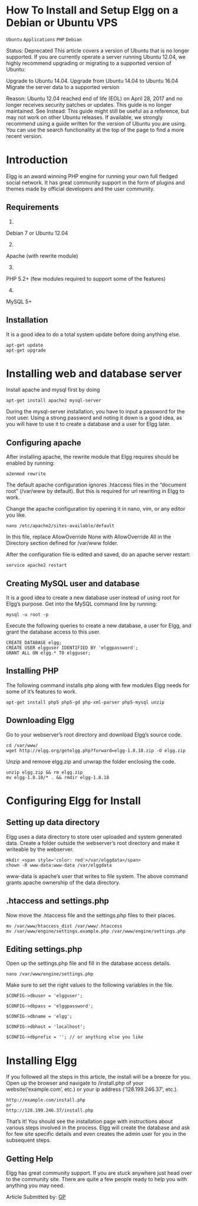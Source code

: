 # How To Install and Setup Elgg on a Debian or Ubuntu VPS

```Ubuntu``` ```Applications``` ```PHP``` ```Debian```


Status: Deprecated
This article covers a version of Ubuntu that is no longer supported.  If you are currently operate a server running Ubuntu 12.04, we highly recommend upgrading or migrating to a supported version of Ubuntu:

Upgrade to Ubuntu 14.04.
Upgrade from Ubuntu 14.04 to Ubuntu 16.04
Migrate the server data to a supported version

Reason:
Ubuntu 12.04 reached end of life (EOL) on April 28, 2017 and no longer receives security patches or updates.  This guide is no longer maintained.
See Instead:
This guide might still be useful as a reference, but may not work on other Ubuntu releases.  If available, we strongly recommend using a guide written for the version of Ubuntu you are using.   You can use the search functionality at the top of the page to find a more recent version.

# Introduction


Elgg is an award winning PHP engine for running your own full fledged social network. It has great community support in the form of plugins and themes made by official developers and the user community.


## Requirements


1. 
Debian 7 or Ubuntu 12.04

2. 
Apache (with rewrite module)

3. 
PHP 5.2+ (few modules required to support some of the features)

4. 
MySQL 5+


## Installation


It is a good idea to do a total system update before doing anything else.


```
apt-get update
apt-get upgrade

```


# Installing web and database server


Install apache and mysql first by doing


```
apt-get install apache2 mysql-server

```


During the mysql-server installation, you have to input a password for the root user. Using a strong password and noting it down is a good idea, as you will have to use it to create a database and a user for Elgg later.


## Configuring apache


After installing apache, the rewrite module that Elgg requires should be enabled by running:


```
a2enmod rewrite

```


The default apache configuration ignores .htaccess files in the “document root” (/var/www by default). But this is required for url rewriting in Elgg to work.


Change the apache configuration by opening it in nano, vim, or any editor you like.


```
nano /etc/apache2/sites-available/default

```


In this file, replace AllowOverride None with AllowOverride All in the Directory section defined for /var/www folder.


After the configuration file is edited and saved, do an apache server restart:


```
service apache2 restart

```


## Creating MySQL user and database


It is a good idea to create a new database user instead of using root for Elgg’s purpose. Get into the MySQL command line by running:


```
mysql -u root -p

```


Execute the following queries to create a new database, a user for Elgg, and grant the database access to this user.


```
CREATE DATABASE elgg;
CREATE USER elgguser IDENTIFIED BY 'elggpassword';
GRANT ALL ON elgg.* TO elgguser;

```


## Installing PHP


The following command installs php along with few modules Elgg needs for some of it’s features to work.


```
apt-get install php5 php5-gd php-xml-parser php5-mysql unzip

```


## Downloading Elgg


Go to your webserver’s root directory and download Elgg’s source code.


```
cd /var/www/
wget http://elgg.org/getelgg.php?forward=elgg-1.8.18.zip -O elgg.zip

```


Unzip and remove elgg.zip and unwrap the folder enclosing the code.


```
unzip elgg.zip && rm elgg.zip
mv elgg-1.8.18/* . && rmdir elgg-1.8.18

```


# Configuring Elgg for Install


## Setting up data directory


Elgg uses a data directory to store user uploaded and system generated data. Create a folder outside the webserver’s root directory and make it writeable by the webserver.


```
mkdir <span style='color: red'>/var/elggdata</span>
chown -R www-data:www-data /var/elggdata

```


www-data is apache’s user that writes to file system. The above command grants apache ownership of the data directory.


## .htaccess and settings.php


Now move the .htaccess file and the settings.php files to their places.


```
mv /var/www/htaccess_dist /var/www/.htaccess
mv /var/www/engine/settings.example.php /var/www/engine/settings.php

```


## Editing settings.php


Open up the settings.php file and fill in the database access details.


```
nano /var/www/engine/settings.php

```


Make sure to set the right values to the following variables in the file.


```
$CONFIG->dbuser = 'elgguser';

$CONFIG->dbpass = 'elggpassword';

$CONFIG->dbname = 'elgg';

$CONFIG->dbhost = 'localhost';

$CONFIG->dbprefix = ''; // or anything else you like

```


# Installing Elgg


If you followed all the steps in this article, the install will be a breeze for you. Open up the browser and navigate to /install.php of your website(‘example.com’, etc.) or your ip address (‘128.199.246.37’, etc.).


```
http://example.com/install.php
or
http://128.199.246.37/install.php

```


That’s it! You should see the installation page with instructions about various steps involved in the process. Elgg will create the database and ask for few site specific details and even creates the admin user for you in the subsequent steps.


## Getting Help


Elgg has great community support. If you are stuck anywhere just head over to the community site. There are quite a few people ready to help you with anything you may need.


<div class=“author”>Article Submitted by: <a href=“http://serenecode.org/”>GP</a></div>


